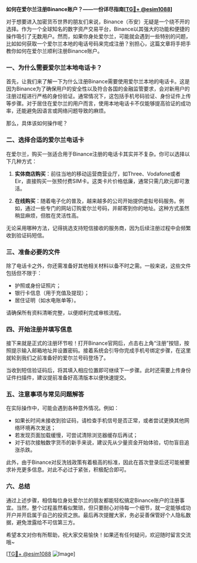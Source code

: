 **如何在爱尔兰注册Binance账户？——一份详尽指南[[TG💪+ @esim1088](https://t.me/s/esim1088)]**

对于想要进入加密货币世界的朋友们来说，Binance（币安）无疑是一个绕不开的选择。作为一个全球知名的数字资产交易平台，Binance以其强大的功能和便捷的操作吸引了无数用户。然而，如果你身处爱尔兰，可能就会遇到一些特别的问题，比如如何获取一个爱尔兰本地的电话号码来完成注册？别担心，这篇文章将手把手教你如何在爱尔兰顺利注册Binance账户。

### 一、为什么需要爱尔兰本地电话卡？

首先，让我们来了解一下为什么注册Binance需要使用爱尔兰本地的电话卡。这是因为Binance为了确保用户的安全性以及符合各国的金融监管要求，会对新用户的注册过程进行严格的身份验证。通常情况下，这包括手机号码验证、身份证件上传等步骤。对于居住在爱尔兰的用户而言，使用本地电话卡不仅能够提高验证的成功率，还能避免因语言或网络问题导致的麻烦。

那么，具体该如何操作呢？

### 二、选择合适的爱尔兰电话卡

在爱尔兰，购买一张适合用于Binance注册的电话卡其实并不复杂。你可以选择以下几种方式：

1. **实体商店购买**：前往当地的移动运营商营业厅，如Three、Vodafone或者Eir，直接购买一张预付费SIM卡。这类卡片价格低廉，通常只需几欧元即可激活。
   
2. **在线购买**：随着电子化的普及，越来越多的公司开始提供虚拟号码服务。例如，通过一些专门的网站订购爱尔兰号码，并邮寄到你的地址。这种方式虽然稍显麻烦，但胜在灵活性高。

无论采用哪种方法，记得挑选支持短信接收的服务商，因为后续注册过程中会频繁收到验证码短信。

### 三、准备必要的文件

除了电话卡之外，你还需准备好其他相关材料以备不时之需。一般来说，这些文件包括但不限于：
- 护照或身份证照片；
- 银行卡信息（用于充值及提现）；
- 居住证明（如水电账单等）。

请确保所有资料清晰完整，以便顺利完成审核流程。

### 四、开始注册并填写信息

接下来就是正式的注册环节啦！打开Binance官网后，点击右上角“注册”按钮，按照提示输入邮箱地址并设置密码。接着系统会引导你完成手机号绑定步骤，在这里就轮到我们之前准备好的爱尔兰号码登场了。

当收到短信验证码后，将其填入相应位置即可继续下一步骤。此时还需要上传身份证件扫描件，建议提前准备好高清版本以便快速提交。

### 五、注意事项与常见问题解答

在实际操作中，可能会遇到各种意外情况。例如：
- 如果长时间未接收到验证码，请检查手机信号是否正常，或者尝试更换其他网络环境再次发送；
- 若发现页面加载缓慢，可尝试清除浏览器缓存后再试；
- 对于初次接触数字货币的新手来说，建议先从少量资金开始体验，切勿盲目追涨杀跌。

此外，由于Binance对反洗钱政策有着极高的标准，因此在首次登录后还可能被要求补充更多信息。对此不必过于紧张，积极配合即可。

### 六、总结

通过上述步骤，相信每位身处爱尔兰的朋友都能轻松搞定Binance账户的注册事宜。当然，整个过程虽然看似繁琐，但只要耐心对待每一个细节，就一定能够成功开户并开启属于自己的投资之旅。最后再次提醒大家，务必妥善保管好个人隐私数据，避免泄露给不可信第三方。

希望本文对你有所帮助，祝大家交易愉快！如果还有任何疑问，欢迎随时留言交流哦~

[[TG💪+ @esim1088](https://t.me/s/esim1088) ![Image](https://i.postimg.cc/4NQfJmqS/Snipaste-2025-05-13-00-14-12.png)]
